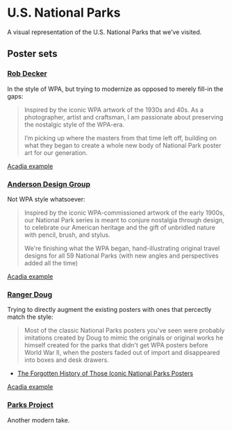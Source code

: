 # U.S. National Parks

A visual representation of the U.S. National Parks that we’ve visited.

## Poster sets

### [Rob Decker](https://www.national-park-posters.com/product-category/posters/)

In the style of WPA, but trying to modernize as opposed to merely fill-in the gaps:

> Inspired by the iconic WPA artwork of the 1930s and 40s. As a photographer, artist and craftsman, I am passionate about preserving the nostalgic style of the WPA-era.
>
> I’m picking up where the masters from that time left off, building on what they began to create a whole new body of National Park poster art for our generation.

[Acadia example](https://www.national-park-posters.com/wp-content/uploads/2014/11/acadia-national-park-1.jpg)

### [Anderson Design Group](https://www.andersondesigngroupstore.com/a/collections/60-american-national-parks)

Not WPA style whatsoever:

> Inspired by the iconic WPA-commissioned artwork of the early 1900s, our National Park series is meant to conjure nostalgia through design, to celebrate our American heritage and the gift of unbridled nature with pencil, brush, and stylus.
>
> We're finishing what the WPA began, hand-illustrating original travel designs for all 59 National Parks (with new angles and perspectives added all the time)

[Acadia example](https://s3.amazonaws.com/adg-bucket/acadia-national-park/1355-medium.jpg)

### [Ranger Doug](http://www.rangerdoug.com/posters)

Trying to directly augment the existing posters with ones that percectly match the style:

> Most of the classic National Parks posters you've seen were probably imitations created by Doug to mimic the originals or original works he himself created for the parks that didn't get WPA posters before World War II, when the posters faded out of import and disappeared into boxes and desk drawers.

- [The Forgotten History of Those Iconic National Parks Posters](https://www.popularmechanics.com/adventure/outdoors/a22536/national-parks-posters/)

[Acadia example](https://www.rangerdoug.com/sites/default/files/Acadia-10.17.jpg)

### [Parks Project](https://www.parksproject.us/collections/national-park-posters)

Another modern take.
